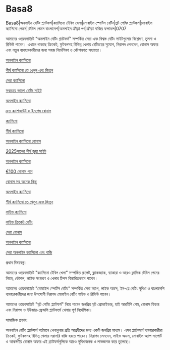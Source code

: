 # Basa8

Basa8|অনলাইন বেটিং প্ল্যাটফর্ম|ক্যাসিনো টেবিল খেলা|মোবাইল স্পোর্টস বেটিং|স্লট গেমিং প্ল্যাটফর্ম|মোবাইল ক্যাসিনো গেমস|টেবিল গেমস বাংলাদেশ|অনলাইন ক্রীড়া পণ|ক্রীড়া বাজির ফলাফল|0707

আমাদের ওয়েবসাইটে "অনলাইন বেটিং প্ল্যাটফর্ম" সম্পর্কিত সেরা এবং বিশ্বস্ত বেটিং সাইটগুলোর বিশ্লেষণ, তুলনা ও রিভিউ পাবেন। এখানে থাকছে ক্রিকেট, ফুটবলসহ বিভিন্ন খেলায় বেটিংয়ের সুযোগ, নিরাপদ লেনদেন, বোনাস অফার এবং নতুন ব্যবহারকারীদের জন্য সহজ নির্দেশিকা ও কৌশলগত সহায়তা।

<a href="https://basa8vip.net/">অনলাইন ক্যাসিনো</a>

<a href="https://basa8us.net/">শীর্ষ ক্যাসিনো তে খেলুন এবং জিতুন</a>

<a href="https://basa8vip.com/">সেরা ক্যাসিনো</a>

<a href="https://basa8us.com/">সবচেয়ে ভালো বেটিং সাইট</a>

<a href="https://basa8sx.com/">অনলাইন ক্যাসিনো</a>

<a href="https://basa8sx.net/">দ্রুত ক্যাশআউট ও ইনগেম বোনাস</a>

<a href="https://basa8live.com/">ক্যাসিনো</a>

<a href="https://basa8wap.net/">শীর্ষ ক্যাসিনো</a>

<a href="https://basa8wap.com/">অনলাইন ক্যাসিনো বোনাস</a>

<a href="https://basa8now.com/">2025সালের শীর্ষ জুয়া সাইট</a>

<a href="https://basa8now.net/">অনলাইন ক্যাসিনো </a>

<a href="https://basa8pro.com/">€100 বোনাস পান</a>

<a href="https://basa8pro.net/">বোনাস সহ অনেক কিছু</a>

<a href="https://basa8vip.net/">অনলাইন ক্যাসিনো</a>

<a href="https://basa8us.net/">শীর্ষ ক্যাসিনো তে খেলুন এবং জিতুন</a>

<a href="https://basa8live.net/">লাইভ ক্যাসিনো</a>

<a href="https://basa8uk.com/">লাইভ ক্রিকেট বেটিং</a>

<a href="https://basa8uk.net/">সেরা বোনাস</a>

<a href="https://basa8hub.com/">অনলাইন ক্যাসিনো</a>

<a href="https://basa8hub.net/">সেরা অনলাইন ক্যাসিনো এবং বাজি</a>

প্রধান বিষয়বস্তু:

আমাদের ওয়েবসাইটে "ক্যাসিনো টেবিল খেলা" সম্পর্কিত রুলেট, ব্ল্যাকজ্যাক, ব্যাকারা ও আরও ক্লাসিক টেবিল গেমের নিয়ম, কৌশল, লাইভ সংস্করণ ও খেলার টিপস বিস্তারিতভাবে পাবেন।

আমাদের ওয়েবসাইটে "মোবাইল স্পোর্টস বেটিং" সম্পর্কিত সেরা অ্যাপ, লাইভ অডস, ইন-প্লে বেটিং সুবিধা ও বাংলাদেশি ব্যবহারকারীদের জন্য উপযোগী নিরাপদ মোবাইল বেটিং গাইড ও রিভিউ পাবেন।

আমাদের ওয়েবসাইটে "স্লট গেমিং প্ল্যাটফর্ম" নিয়ে পাবেন জনপ্রিয় স্লট প্রোভাইডার, হাই আরটিপি গেম, বোনাস ফিচার এবং নিরাপদ ও ইউজার-ফ্রেন্ডলি প্ল্যাটফর্মে খেলার পূর্ণ নির্দেশিকা।

সামাজিক প্রভাব:

অনলাইন বেটিং প্ল্যাটফর্ম বর্তমানে খেলাধুলার প্রতি আগ্রহীদের জন্য একটি জনপ্রিয় মাধ্যম। এসব প্ল্যাটফর্মে ব্যবহারকারীরা ক্রিকেট, ফুটবলসহ বিভিন্ন খেলায় সরাসরি বাজি ধরতে পারেন। নিরাপদ লেনদেন, লাইভ অডস, মোবাইল অ্যাপ সাপোর্ট ও আকর্ষণীয় বোনাস অফার এই প্ল্যাটফর্মগুলিকে আরও সুবিধাজনক ও লাভজনক করে তুলেছে।
